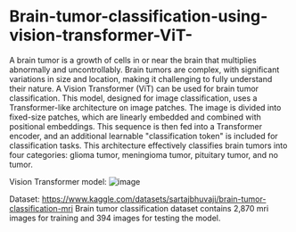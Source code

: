 # Brain-tumor-classification-using-vision-transformer-ViT-
A brain tumor is a growth of cells in or near the brain that multiplies abnormally and uncontrollably. Brain tumors are complex, with significant variations in size and location, making it challenging to fully understand their nature.
A Vision Transformer (ViT) can be used for brain tumor classification. This model, designed for image classification, uses a Transformer-like architecture on image patches. The image is divided into fixed-size patches, which are linearly embedded and combined with positional embeddings. This sequence is then fed into a Transformer encoder, and an additional learnable "classification token" is included for classification tasks. This architecture effectively classifies brain tumors into four categories: glioma tumor, meningioma tumor, pituitary tumor, and no tumor. 

Vision Transformer model:
![image](https://github.com/Priya744/Brain-tumor-classification-using-vision-transformer-ViT-/assets/98945781/a9302af1-e66f-439b-ae96-1ac7f2283d43)

Dataset:
https://www.kaggle.com/datasets/sartajbhuvaji/brain-tumor-classification-mri 
Brain tumor classification dataset contains 2,870 mri images for training and 394 images for testing the model.
